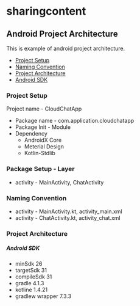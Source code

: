 # sharingcontent
##  Android Project Architecture
This is example of android project architecture.
- [Project Setup](#project-setup)
- [Naming Convention](#naming-convention)
- [Project Architecture](#project-architecture)
- [Android SDK](#android-sdk)
### Project Setup
Project name - CloudChatApp
  * Package name - com.application.cloudchatapp
  * Package Init - Module
  * Dependency
    * AndroidX Core
    * Meterial Design
    * Kotlin-Stdlib
### Package Setup - Layer
   * activity - MainActivity, ChatActivity
### Naming Convention
   * activity - MainActivity.kt, activity_main.xml
   * activity - ChatActivity.kt, activity_chat.xml
### Project Architecture
##### Android SDK
   * minSdk 26
   * targetSdk 31
   * compileSdk 31
   * gradle 4.1.3
   * kotline 1.4.21
   * gradlew wrapper 7.3.3
